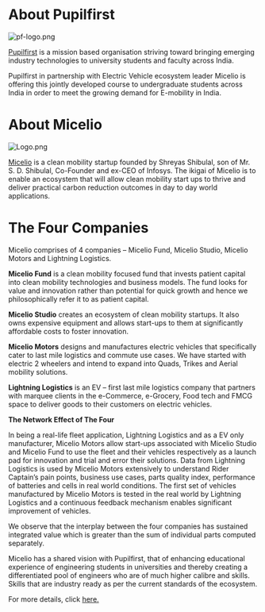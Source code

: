 # About Pupilfirst

![pf-logo.png](https://www.pupilfirst.school/markdown_attachments/3333/iZrQfN7h6LyXl5C1RUFPqA)

[Pupilfirst](https://www.pupilfirst.org/) is a mission based organisation striving toward bringing emerging industry technologies to university students and faculty across India. 

Pupilfirst in partnership with Electric Vehicle ecosystem leader Micelio is offering this jointly developed course to undergraduate students across India in order to meet the growing demand for E-mobility in India. 

# About Micelio

![Logo.png](https://demo.pflms.com/markdown_attachments/3108/Z4S6fp-HVaud0CRsnsDBFA)

[Micelio](https://www.micelio.com) is a clean mobility startup founded by Shreyas Shibulal, son of Mr. S. D. Shibulal, Co-Founder and ex-CEO of Infosys. The ikigai of Micelio is to enable an ecosystem that will allow clean mobility start ups to thrive and deliver practical carbon reduction outcomes in day to day world applications. 

# The Four Companies

Micelio comprises of 4 companies – Micelio Fund, Micelio Studio, Micelio Motors and Lightning Logistics. 

**Micelio Fund** is a clean mobility focused fund that invests patient capital into clean mobility technologies and business models. The fund looks for value and innovation rather than potential for quick growth and hence we philosophically refer it to as patient capital. 

**Micelio Studio** creates an ecosystem of clean mobility startups. It also owns expensive equipment and allows start-ups to them at significantly affordable costs to foster innovation. 

**Micelio Motors** designs and manufactures electric vehicles that specifically cater to last mile logistics and commute use cases. We have started with electric 2 wheelers and intend to expand into Quads, Trikes and Aerial mobility solutions. 

**Lightning Logistics** is an EV – first last mile logistics company that partners with marquee clients in the e-Commerce, e-Grocery, Food tech and FMCG space to deliver goods to their customers on electric vehicles. 

**The Network Effect of The Four**

In being a real-life fleet application, Lightning Logistics and as a EV only manufacturer, Micelio Motors allow start-ups associated with Micelio Studio and Micelio Fund to use the fleet and their vehicles respectively as a launch pad for innovation and trial and error their solutions. Data from Lightning Logistics is used by Micelio Motors extensively to understand Rider Captain’s pain points, business use cases, parts quality index, performance of batteries and cells in real world conditions. The first set of vehicles manufactured by Micelio Motors is tested in the real world by Lightning Logistics and a continuous feedback mechanism enables significant improvement of vehicles.
  
We observe that the interplay between the four companies has sustained integrated value which is greater than the sum of individual parts computed separately.

Micelio has a shared vision with Pupilfirst, that of enhancing educational experience of engineering students in universities and thereby creating a differentiated pool of engineers who are of much higher calibre and skills. Skills that are industry ready as per the current standards of the ecosystem.

For more details, click [here.](https://ev.pupilfirst.org/)